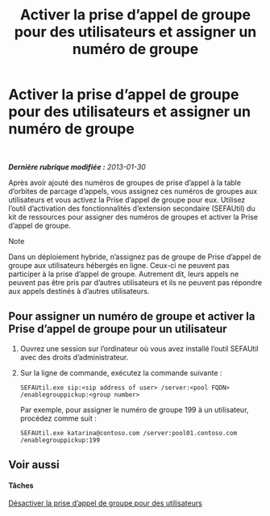 ﻿---
title: Activer la prise d’appel de groupe pour des utilisateurs et assigner un numéro de groupe
TOCTitle: Activer la prise d’appel de groupe pour des utilisateurs et assigner un numéro de groupe
ms:assetid: c33bb6c2-d43b-4fb6-a0fa-6d82a7b09abe
ms:mtpsurl: https://technet.microsoft.com/fr-fr/library/JJ945650(v=OCS.15)
ms:contentKeyID: 53095518
ms.date: 05/20/2016
mtps_version: v=OCS.15
ms.translationtype: HT
---

# Activer la prise d’appel de groupe pour des utilisateurs et assigner un numéro de groupe

 

_**Dernière rubrique modifiée :** 2013-01-30_

Après avoir ajouté des numéros de groupes de prise d’appel à la table d’orbites de parcage d’appels, vous assignez ces numéros de groupes aux utilisateurs et vous activez la Prise d’appel de groupe pour eux. Utilisez l’outil d’activation des fonctionnalités d’extension secondaire (SEFAUtil) du kit de ressources pour assigner des numéros de groupes et activer la Prise d’appel de groupe.

> [!note]  
> Dans un déploiement hybride, n’assignez pas de groupe de Prise d’appel de groupe aux utilisateurs hébergés en ligne. Ceux-ci ne peuvent pas participer à la prise d’appel de groupe. Autrement dit, leurs appels ne peuvent pas être pris par d’autres utilisateurs et ils ne peuvent pas répondre aux appels destinés à d’autres utilisateurs.

## Pour assigner un numéro de groupe et activer la Prise d’appel de groupe pour un utilisateur

1.  Ouvrez une session sur l’ordinateur où vous avez installé l’outil SEFAUtil avec des droits d’administrateur.

2.  Sur la ligne de commande, exécutez la commande suivante :
    
        SEFAUtil.exe sip:<sip address of user> /server:<pool FQDN> /enablegrouppickup:<group number>
    
    Par exemple, pour assigner le numéro de groupe 199 à un utilisateur, procédez comme suit :
    
        SEFAUtil.exe katarina@contoso.com /server:pool01.contoso.com /enablegrouppickup:199 

## Voir aussi

#### Tâches

[Désactiver la prise d’appel de groupe pour des utilisateurs](lync-server-2013-disable-group-call-pickup-for-users.md)

